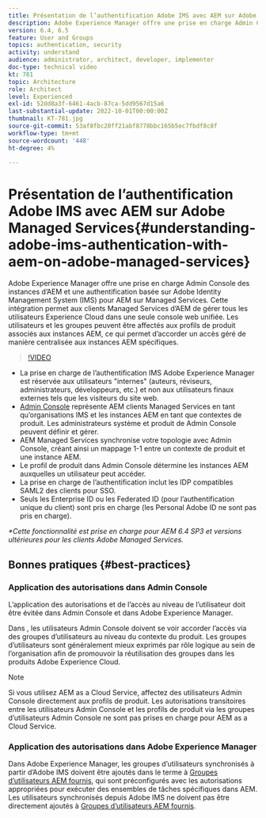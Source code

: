 ```yaml
---
title: Présentation de l’authentification Adobe IMS avec AEM sur Adobe Managed Services
description: Adobe Experience Manager offre une prise en charge Admin Console des instances d’AEM et une authentification basée sur Adobe IMS (système Identity Management) pour AEM sur Managed Services.   Cette intégration permet aux clients Managed Services d’AEM de gérer tous les utilisateurs Experience Cloud dans une seule console web unifiée. Les utilisateurs et les groupes peuvent être affectés aux profils de produit associés aux instances AEM, ce qui permet d’accorder un accès géré de manière centralisée aux instances AEM spécifiques.
version: 6.4, 6.5
feature: User and Groups
topics: authentication, security
activity: understand
audience: administrator, architect, developer, implementer
doc-type: technical video
kt: 781
topic: Architecture
role: Architect
level: Experienced
exl-id: 52dd8a3f-6461-4acb-87ca-5dd9567d15a6
last-substantial-update: 2022-10-01T00:00:00Z
thumbnail: KT-781.jpg
source-git-commit: 53af8fbc20ff21abf8778bbc165b5ec7fbdf8c8f
workflow-type: tm+mt
source-wordcount: '448'
ht-degree: 4%

---
```


# Présentation de l’authentification Adobe IMS avec AEM sur Adobe Managed Services{#understanding-adobe-ims-authentication-with-aem-on-adobe-managed-services}

Adobe Experience Manager offre une prise en charge Admin Console des instances d’AEM et une authentification basée sur Adobe Identity Management System (IMS) pour AEM sur Managed Services.   Cette intégration permet aux clients Managed Services d’AEM de gérer tous les utilisateurs Experience Cloud dans une seule console web unifiée. Les utilisateurs et les groupes peuvent être affectés aux profils de produit associés aux instances AEM, ce qui permet d’accorder un accès géré de manière centralisée aux instances AEM spécifiques.

>[!VIDEO](https://video.tv.adobe.com/v/26170?quality=12&learn=on)

* La prise en charge de l’authentification IMS Adobe Experience Manager est réservée aux utilisateurs &quot;internes&quot; (auteurs, réviseurs, administrateurs, développeurs, etc.) et non aux utilisateurs finaux externes tels que les visiteurs du site web.
* [Admin Console](https://adminconsole.adobe.com/) représente AEM clients Managed Services en tant qu’organisations IMS et les instances AEM en tant que contextes de produit. Les administrateurs système et produit de Admin Console peuvent définir et gérer.
* AEM Managed Services synchronise votre topologie avec Admin Console, créant ainsi un mappage 1-1 entre un contexte de produit et une instance AEM.
* Le profil de produit dans Admin Console détermine les instances AEM auxquelles un utilisateur peut accéder.
* La prise en charge de l’authentification inclut les IDP compatibles SAML2 des clients pour SSO.
* Seuls les Enterprise ID ou les Federated ID (pour l’authentification unique du client) sont pris en charge (les Personal Adobe ID ne sont pas pris en charge).

*&#42;Cette fonctionnalité est prise en charge pour AEM 6.4 SP3 et versions ultérieures pour les clients Adobe Managed Services.*

## Bonnes pratiques {#best-practices}

### Application des autorisations dans Admin Console

L’application des autorisations et de l’accès au niveau de l’utilisateur doit être évitée dans Admin Console et dans Adobe Experience Manager.

Dans , les utilisateurs Admin Console doivent se voir accorder l’accès via des groupes d’utilisateurs au niveau du contexte du produit. Les groupes d’utilisateurs sont généralement mieux exprimés par rôle logique au sein de l’organisation afin de promouvoir la réutilisation des groupes dans les produits Adobe Experience Cloud.

>[!NOTE]
>
> Si vous utilisez AEM as a Cloud Service, affectez des utilisateurs Admin Console directement aux profils de produit. Les autorisations transitoires entre les utilisateurs Admin Console et les profils de produit via les groupes d’utilisateurs Admin Console ne sont pas prises en charge pour AEM as a Cloud Service.

### Application des autorisations dans Adobe Experience Manager

Dans Adobe Experience Manager, les groupes d’utilisateurs synchronisés à partir d’Adobe IMS doivent être ajoutés dans le terme à [Groupes d’utilisateurs AEM fournis](https://experienceleague.adobe.com/docs/experience-manager-65/administering/security/security.html?lang=fr), qui sont préconfigurés avec les autorisations appropriées pour exécuter des ensembles de tâches spécifiques dans AEM. Les utilisateurs synchronisés depuis Adobe IMS ne doivent pas être directement ajoutés à [Groupes d’utilisateurs AEM fournis](https://experienceleague.adobe.com/docs/experience-manager-65/administering/security/security.html?lang=fr).
